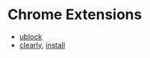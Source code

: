Chrome Extensions
=================

- [ublock][ublock]
- [clearly][clearly], [install][clearlyinstall]

[clearly]: https://evernote.com/clearly/
[clearlyinstall]: https://chrome.google.com/webstore/detail/clearly/iooicodkiihhpojmmeghjclgihfjdjhj
[ublock]: https://github.com/gorhill/uBlock